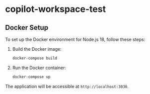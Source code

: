 # copilot-workspace-test

## Docker Setup

To set up the Docker environment for Node.js 18, follow these steps:

1. Build the Docker image:
   ```sh
   docker-compose build
   ```

2. Run the Docker container:
   ```sh
   docker-compose up
   ```

The application will be accessible at `http://localhost:3030`.
